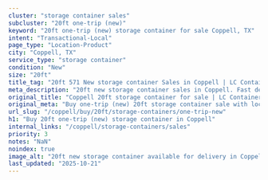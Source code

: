 ```yaml
---
cluster: "storage container sales"
subcluster: "20ft one-trip (new)"
keyword: "20ft one-trip (new) storage container for sale Coppell, TX"
intent: "Transactional-Local"
page_type: "Location-Product"
city: "Coppell, TX"
service_type: "storage container"
condition: "New"
size: "20ft"
title_tag: "20ft 571 New storage container Sales in Coppell | LC Container"
meta_description: "20ft new storage container sales in Coppell. Fast delivery, competitive pricing. Serving storage containers area. Quote ID: EBT. Call (214) 524-4168 for your free quote today."
original_title: "Coppell 20ft storage container for sale | LC Container"
original_meta: "Buy one-trip (new) 20ft storage container sale with local delivery in Coppell, TX. LC Container — local Since 2003. Request a fast quote today."
url_slug: "/coppell/buy/20ft/storage-containers/one-trip-new"
h1: "Buy 20ft one-trip (new) storage container in Coppell"
internal_links: "/coppell/storage-containers/sales"
priority: 3
notes: "NaN"
noindex: true
image_alt: "20ft new storage container available for delivery in Coppell"
last_updated: "2025-10-21"
---
```


<!-- TODO: Add unique city/inventory copy, images, and internal links here. -->
